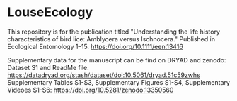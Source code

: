 # LouseEcology
This repository is for the publication titled "Understanding the life history characteristics of bird lice: Amblycera versus Ischnocera." Published in Ecological Entomology 1–15. https://doi.org/10.1111/een.13416

Supplementary data for the manuscript can be find on DRYAD and zenodo:
Dataset S1 and ReadMe file: https://datadryad.org/stash/dataset/doi:10.5061/dryad.51c59zwhs
Supplementary Tables S1-S3, Supplementary Figures S1-S4, Supplementary Videoes S1-S6: https://doi.org/10.5281/zenodo.13350560
